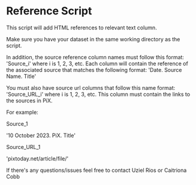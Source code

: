 # Reference Script

This script will add HTML references to relevant text column.

Make sure you have your dataset in the same working directory as the script. 

In addition, the source reference column names must follow this format: 'Source_i' where i is 1, 2, 3, etc. Each column will contain the reference of the associated source that matches the following format: 'Date. Source Name. Title'

You must also have source url columns that follow this name format: 'Source_URL_i' where i is 1, 2, 3, etc. This column must contain the links to the sources in PiX.

For example: 


Source_1

'10 October 2023. PiX. Title'


Source_URL_1

'pixtoday.net/article/file/'


If there's any questions/issues feel free to contact Uziel Rios or Caitriona Cobb
